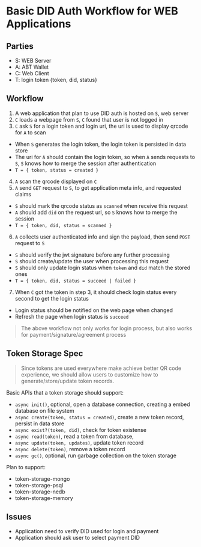 # Basic DID Auth Workflow for WEB Applications

## Parties

- S: WEB Server
- A: ABT Wallet
- C: Web Client
- T: login token {token, did, status}

## Workflow

1. A web application that plan to use DID auth is hosted on `S`, web server
2. `C` loads a webpage from `S`, `C` found that user is not logged in
3. `C` ask `S` for a login token and login uri, the uri is used to display qrcode for `A` to scan
  - When `S` generates the login token, the login token is persisted in data store
  - The uri for `A` should contain the login token, so when `A` sends requests to `S`, `S` knows how to merge the session after authentication
  - `T = { token, status = created }`
4. `A` scan the qrcode displayed on `C`
5. `A` send `GET` request to `S`, to get application meta info, and requested claims
  - `S` should mark the qrcode status as `scanned` when receive this request
  - `A` should add `did` on the request url, so `S` knows how to merge the session
  - `T = { token, did, status = scanned }`
6. `A` collects user authenticated info and sign the payload, then send `POST` request to `S`
  - `S` should verify the jwt signature before any further processing
  - `S` should create/update the user when processing this request
  - `S` should only update login status when `token` and `did` match the stored ones
  - `T = { token, did, status = succeed | failed }`
7. When `C` got the token in step 3, it should check login status every second to get the login status
  - Login status should be notified on the web page when changed
  - Refresh the page when login status is `succeed`

> The above workflow not only works for login process, but also works for payment/signature/agreement process

## Token Storage Spec

> Since tokens are used everywhere make achieve better QR code experience, we should allow users to customize how to generate/store/update token records.

Basic APIs that a token storage should support:

- `async init()`, optional, open a database connection, creating a embed database on file system
- `async create(token, status = created)`, create a new token record, persist in data store
- `async exist?(token, did)`, check for token existense
- `async read(token)`, read a token from database,
- `async update(token, updates)`, update token record
- `async delete(token)`, remove a token record
- `async gc()`, optional, run garbage collection on the token storage

Plan to support:

- token-storage-mongo
- token-storage-psql
- token-storage-nedb
- token-storage-memory

## Issues

- Application need to verify DID used for login and payment
- Application should ask user to select payment DID
